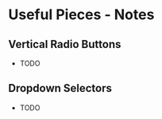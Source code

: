 Useful Pieces - Notes
=====================

Vertical Radio Buttons
----------------------
- TODO

Dropdown Selectors
------------------
- TODO
